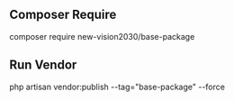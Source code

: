 ## Composer Require
composer require new-vision2030/base-package
## Run Vendor
php artisan vendor:publish --tag="base-package" --force
